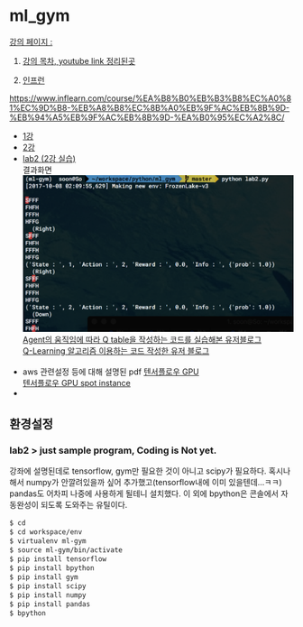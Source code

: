 # ml_gym



[강의 페이지 : ]()  

1) [강의 목차, youtube link 정리된곳](http://hunkim.github.io/ml/)  

2) [인프런](https://www.inflearn.com/course/%EA%B8%B0%EB%B3%B8%EC%A0%81%EC%9D%B8-%EB%A8%B8%EC%8B%A0%EB%9F%AC%EB%8B%9D-%EB%94%A5%EB%9F%AC%EB%8B%9D-%EA%B0%95%EC%A2%8C/)

https://www.inflearn.com/course/%EA%B8%B0%EB%B3%B8%EC%A0%81%EC%9D%B8-%EB%A8%B8%EC%8B%A0%EB%9F%AC%EB%8B%9D-%EB%94%A5%EB%9F%AC%EB%8B%9D-%EA%B0%95%EC%A2%8C/

  



- [1강](http://hunkim.github.io/ml/RL/rl01.pdf)  
- [2강](http://hunkim.github.io/ml/RL/rl02.pdf)  
- [lab2 (2강 실습)](http://hunkim.github.io/ml/RL/rl-l02.pdf)  
  결과화면  
  ![result](img/result_lab2.png)
  [Agent의 움직임에 따라 Q table을 작성하는 코드를 실습해본 유저블로그](http://passi0n.tistory.com/82)  
  [Q-Learning 알고리즘 이용하는 코드 작성한 유저 블로그](http://passi0n.tistory.com/83)  
  ​
- aws 관련설정 등에 대해 설명된 pdf
  [텐서플로우 GPU](http://hunkim.github.io/ml/lab13.pdf)  
  [텐서플로우 GPU spot instance](http://hunkim.github.io/ml/lab14-aws_spot_instance.pdf)  
- ​

## 환경설정

### lab2 > just sample program, Coding is Not yet.

강좌에 설명된데로 tensorflow, gym만 필요한 것이 아니고 scipy가 필요하다. 혹시나 해서 numpy가 안깔려있을까 싶어 추가했고(tensorflow내에 이미 있을텐데…ㅋㅋ) pandas도 어차피 나중에 사용하게 될테니 설치했다. 이 외에 bpython은 콘솔에서 자동완성이 되도록 도와주는 유틸이다.  

```shell
$ cd
$ cd workspace/env
$ virtualenv ml-gym
$ source ml-gym/bin/activate
$ pip install tensorflow
$ pip install bpython
$ pip install gym
$ pip install scipy
$ pip install numpy
$ pip install pandas
$ bpython
```









